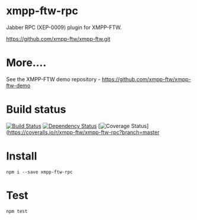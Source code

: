 xmpp-ftw-rpc
=================

Jabber RPC (XEP-0009) plugin for XMPP-FTW.

https://github.com/xmpp-ftw/xmpp-ftw.git

# More....

See the XMPP-FTW demo repository - https://github.com/xmpp-ftw/xmpp-ftw-demo

# Build status

[![Build Status](https://secure.travis-ci.org/xmpp-ftw/xmpp-ftw-rpc.png)](http://travis-ci.org/xmpp-ftw/xmpp-ftw-rpc)
[![Dependency Status](https://david-dm.org/xmpp-ftw/xmpp-ftw-rpc.png)](https://david-dm.org/xmpp-ftw/xmpp-ftw-rpc)
[![Coverage Status](https://img.shields.io/coveralls/xmpp-ftw/xmpp-ftw-rpc.svg)](https://coveralls.io/r/xmpp-ftw/xmpp-ftw-rpc?branch=master

# Install

```
npm i --save xmpp-ftw-rpc
```

# Test

```
npm test
```
